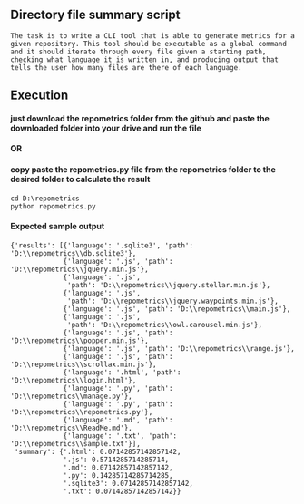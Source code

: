 ## Directory file summary script
```shell
The task is to write a CLI tool that is able to generate metrics for a given repository. This tool should be executable as a global command and it should iterate through every file given a starting path, checking what language it is written in, and producing output that tells the user how many files are there of each language.
```

## Execution
#### just download the repometrics folder from the github and paste the downloaded folder into your drive and run the file
####                                   OR
#### copy paste the repometrics.py file from the repometrics folder to the desired folder to calculate the result
```shell
cd D:\repometrics
python repometrics.py
```

#### Expected sample output

```shell
{'results': [{'language': '.sqlite3', 'path': 'D:\\repometrics\\db.sqlite3'},
             {'language': '.js', 'path': 'D:\\repometrics\\jquery.min.js'},
             {'language': '.js',
              'path': 'D:\\repometrics\\jquery.stellar.min.js'},
             {'language': '.js',
              'path': 'D:\\repometrics\\jquery.waypoints.min.js'},
             {'language': '.js', 'path': 'D:\\repometrics\\main.js'},
             {'language': '.js',
              'path': 'D:\\repometrics\\owl.carousel.min.js'},
             {'language': '.js', 'path': 'D:\\repometrics\\popper.min.js'},
             {'language': '.js', 'path': 'D:\\repometrics\\range.js'},
             {'language': '.js', 'path': 'D:\\repometrics\\scrollax.min.js'},
             {'language': '.html', 'path': 'D:\\repometrics\\login.html'},
             {'language': '.py', 'path': 'D:\\repometrics\\manage.py'},
             {'language': '.py', 'path': 'D:\\repometrics\\repometrics.py'},
             {'language': '.md', 'path': 'D:\\repometrics\\ReadMe.md'},
             {'language': '.txt', 'path': 'D:\\repometrics\\sample.txt'}],
 'summary': {'.html': 0.07142857142857142,
             '.js': 0.5714285714285714,
             '.md': 0.07142857142857142,
             '.py': 0.14285714285714285,
             '.sqlite3': 0.07142857142857142,
             '.txt': 0.07142857142857142}}
```
